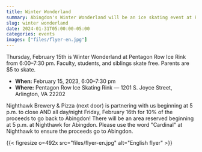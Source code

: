 ```yaml
--- 
title: Winter Wonderland
summary: Abingdon's Winter Wonderland will be an ice skating event at Pentagon Row on Thursday, February 15.
slug: winter wonderland
date: 2024-01-31T05:00:00-05:00
categories: events
images: ["files/flyer-en.jpg"]
---
```


Thursday, February 15th is Winter Wonderland at Pentagon Row Ice Rink from 6:00–7:30 pm. Faculty, students, and siblings skate free. Parents are $5 to skate.

- **When:** February 15, 2023, 6:00–7:30 pm
- **Where:** Pentagon Row Ice Skating Rink — 1201 S. Joyce Street, Arlington, VA 22202

Nighthawk Brewery & Pizza (next door) is partnering with us beginning at 5 p.m. to close AND all day/night Friday, February 16th for 10% of the proceeds to go back to Abingdon! There will be an area reserved beginning at 5 p.m. at Nighthawk for Abingdon. Please use the word "Cardinal" at Nighthawk to ensure the proceeds go to Abingdon.

{{< figresize o=492x src="files/flyer-en.jpg" alt="English flyer" >}}